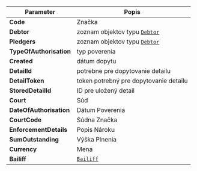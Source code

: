 | Parameter | Popis |
| ----------- | ----------- |
| **Code** | Značka |
| **Debtor** | zoznam objektov typu [`Debtor`](#Debtor) |
| **Pledgers** | zoznam objektov typu [`Debtor`](#Debtor) |
| **TypeOfAuthorisation** | typ poverenia |
| **Created** | dátum dopytu |
| **DetailId** | potrebne pre dopytovanie detailu  |
| **DetailToken** | token potrebný pre dopytovanie detailu |
| **StoredDetailId** | ID pre uložený detail  |
| **Court** |  Súd |
| **DateOfAuthorisation** | Dátum Poverenia |
| **CourtCode** | Súdna Značka |
| **EnforcementDetails** | Popis Nároku  |
| **SumOutstanding** | Výška Plnenia |
| **Currency** | Mena  |
| **Bailiff** | [`Bailiff`](#Bailiff) |